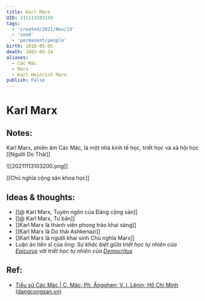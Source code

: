 ```yaml
---
title: Karl Marx
UID: 211113103159
tags:
  - 'created/2021/Nov/13'
  - 'seed'
  - 'permanent/people'
birth: 1818-05-05
death: 1883-03-14
aliases:
  - Các Mác
  - Marx
  - Karl Heinrich Marx
publish: False
---
```

# Karl Marx

## Notes:
Karl Marx, phiên âm Các Mác, là một nhà kinh tế học, triết học và xã hội học [[Người Do Thái]]

![[20211113103200.png]]

[[Chủ nghĩa cộng sản khoa học]]

## Ideas & thoughts:
- [[@ Karl Marx, Tuyên ngôn của Đảng cộng sản]]
- [[@ Karl Marx, Tư bản]]
- [[Karl Marx là thành viên phong trào khai sáng]]
- [[Karl Marx là Do thái Ashkenazi]]
- [[Karl Marx là người khai sinh Chủ nghĩa Marx]]
- Luận án tiến sĩ của ông: _Sự khác biệt giữa triết học tự nhiên của [Epicurus](https://vi.wikipedia.org/wiki/Epicuros "Epicuros") với triết học tự nhiên của [Democritus](https://vi.wikipedia.org/wiki/Democritos)_
## Ref:
- [Tiểu sử Các Mác | C. Mác; Ph. Ăngghen; V. I. Lênin; Hồ Chí Minh (dangcongsan.vn)](https://tulieuvankien.dangcongsan.vn/c-mac-angghen-lenin-ho-chi-minh/c-mac/tieu-su-cuoc-doi-va-su-nghiep/tieu-su-cac-mac-149)
